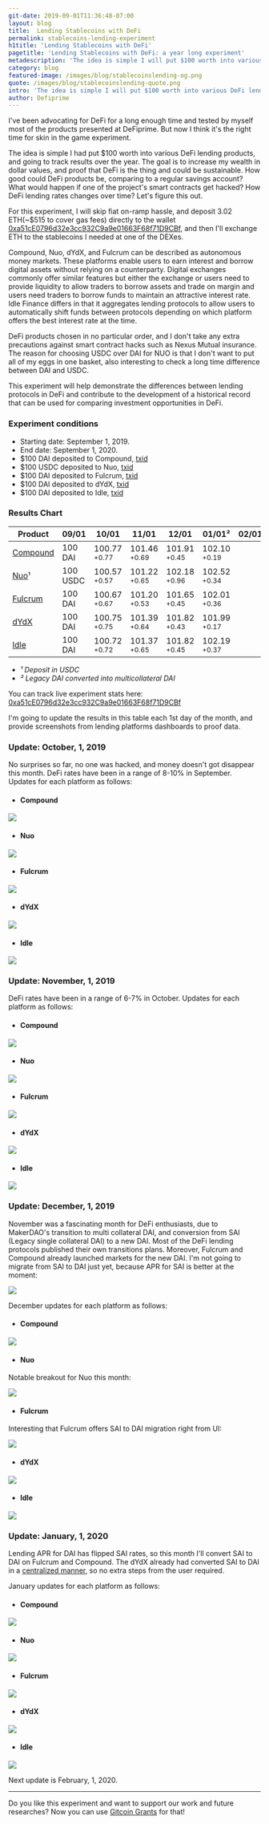 ```yaml
---
git-date: 2019-09-01T11:36:48-07:00
layout: blog
title:  Lending Stablecoins with DeFi
permalink: stablecoins-lending-experiment
h1title: 'Lending Stablecoins with DeFi'
pagetitle: 'Lending Stablecoins with DeFi: a year long experiment'
metadescription: 'The idea is simple I will put $100 worth into various DeFi lending products, and going to track results over the year. '
category: blog
featured-image: /images/blog/stablecoinslending-og.png
quote: /images/blog/stablecoinslending-quote.png
intro: 'The idea is simple I will put $100 worth into various DeFi lending products, and going to track results over the year. '
author: Defiprime
---
```

I've been advocating for DeFi for a long enough time and tested by myself most of the products presented at DeFiprime. But now I think it's the right time for skin in the game experiment.  

The idea is simple I had put $100 worth into various DeFi lending products, and going to track results over the year.  The goal is to increase my wealth in dollar values, and proof that DeFi is the thing and could be sustainable. How good could DeFi products be, comparing to a regular savings account? What would happen if one of the project's smart contracts get hacked? How DeFi lending rates changes over time? Let's figure this out.

For this experiment, I will skip fiat on-ramp hassle, and deposit 3.02 ETH(~$515 to cover gas fees) directly to the wallet [0xa51cE0796d32e3cc932C9a9e01663F68f71D9CBf](https://portfolio.defiprime.com/holdings/0xa51ce0796d32e3cc932c9a9e01663f68f71d9cbf), and then I'll exchange ETH to the stablecoins I needed at one of the DEXes.

Compound, Nuo, dYdX, and Fulcrum can be described as autonomous money markets. These platforms enable users to earn interest and borrow digital assets without relying on a counterparty. Digital exchanges commonly offer similar features but either the exchange or users need to provide liquidity to allow traders to borrow assets and trade on margin and users need traders to borrow funds to maintain an attractive interest rate. Idle Finance differs in that it aggregates lending protocols to allow users to automatically shift funds between protocols depending on which platform offers the best interest rate at the time.

DeFi products chosen in no particular order, and I don't take any extra precautions against smart contract hacks such as Nexus Mutual insurance. The reason for choosing USDC over DAI for NUO is that I don't want to put all of my eggs in one basket, also interesting to check a long time difference between DAI and USDC.

This experiment will help demonstrate the differences between lending protocols in DeFi and contribute to the development of a historical record that can be used for comparing investment opportunities in DeFi.

### Experiment conditions
- Starting date: September 1, 2019.
- End date: September 1, 2020.
- $100 DAI deposited to Compound, [txid](https://etherscan.io/tx/0x30842815abb2ebd65604e4600c5b8ea4a9f0ee674d5dc8bf7ea642ddbc7f6f7e)
- $100 USDC deposited to Nuo, [txid](https://etherscan.io/tx/0x146eee6c5e3e1e544f04a6dbb067a7949169817b9d4460b5cf06ae17b6cdb396)
- $100 DAI deposited to Fulcrum, [txid](https://etherscan.io/tx/0xa1a8173fc76218765aa6562d4fdf728779be6b060e85bf91c7e035e33d77e79d)
- $100 DAI deposited to dYdX, [txid](https://etherscan.io/tx/0xdc1fcc0f5942b1908ac69d958d17331354d47607d073e775cf7f388350e55624)
- $100 DAI deposited to Idle, [txid](https://etherscan.io/tx/0x0798de84c469c5446c737859d81fef90c9861469be1a5354ebab52957a02b38a)

### Results Chart

| Product  | 09/01  | 10/01   | 11/01  | 12/01  | 01/01² | 02/01 |
|---|---|---|---|---|---|---|
| [Compound](https://compound.finance/)  |  100 DAI | 100.77 <sup>+0.77</sup>  | 101.46 <sup>+0.69</sup> | 101.91 <sup>+0.45</sup> | 102.10 <sup>+0.19</sup> |
| [Nuo](https://www.nuo.network/)¹ | 100 USDC | 100.57 <sup>+0.57</sup>  | 101.22 <sup>+0.65</sup> | 102.18 <sup>+0.96</sup> | 102.52 <sup>+0.34</sup> |
| [Fulcrum](https://fulcrum.trade/#/)  | 100 DAI | 100.67 <sup>+0.67</sup> | 101.20 <sup>+0.53</sup> | 101.65 <sup>+0.45</sup> | 102.01 <sup>+0.36</sup> |
| [dYdX](http://trade.dydx.exchange)  | 100 DAI | 100.75 <sup>+0.75</sup>  | 101.39 <sup>+0.64</sup> | 101.82 <sup>+0.43</sup> | 101.99 <sup>+0.17</sup> |
| [Idle](https://idle.finance/)  | 100 DAI | 100.72 <sup>+0.72</sup> | 101.37 <sup>+0.65</sup> | 101.82 <sup>+0.45</sup> | 102.19 <sup>+0.37</sup> |

- _¹ Deposit in USDC_
- _² Legacy DAI converted into multicollateral DAI_


You can track live experiment stats here: [0xa51cE0796d32e3cc932C9a9e01663F68f71D9CBf](https://portfolio.defiprime.com/holdings/0xa51ce0796d32e3cc932c9a9e01663f68f71d9cbf)

I'm going to update the results in this table each 1st day of the month, and provide screenshots from lending platforms dashboards to proof data.

### Update: October, 1, 2019

No surprises so far, no one was hacked, and money doesn't got disappear this month. DeFi rates have been in a range of 8-10% in September. Updates for each platform as follows:

- #### Compound

![](/images/blog/lendingexperiment/compound-10-01.png)

- #### Nuo

![](/images/blog/lendingexperiment/nuo-10-01.png)

- #### Fulcrum

![](/images/blog/lendingexperiment/fulcrum-10-01.png)

- #### dYdX

![](/images/blog/lendingexperiment/dYdX-10-01.png)

- #### Idle

![](/images/blog/lendingexperiment/Idle-10-01.png)

### Update: November, 1, 2019

DeFi rates have been in a range of 6-7% in October. Updates for each platform as follows:

- #### Compound

![](/images/blog/lendingexperiment/compound-11-01.png)

- #### Nuo

![](/images/blog/lendingexperiment/nuo-11-01.png)

- #### Fulcrum

![](/images/blog/lendingexperiment/fulcrum-11-01.png)

- #### dYdX

![](/images/blog/lendingexperiment/dYdX-11-01.png)

- #### Idle

![](/images/blog/lendingexperiment/Idle-11-01.png)

### Update: December, 1, 2019

November was a fascinating month for DeFi enthusiasts, due to MakerDAO's transition to multi collateral DAI, and conversion from SAI (Legacy single collateral DAI) to a new DAI. Most of the DeFi lending protocols published their own transitions plans. Moreover, Fulcrum and Compound already launched markets for the new DAI. I'm not going to migrate from SAI to DAI just yet, because APR for SAI is better at the moment:

![](/images/blog/lendingexperiment/december-apr.png)

December updates for each platform as follows:

- #### Compound

![](/images/blog/lendingexperiment/compound-12-01.png)

- #### Nuo

Notable breakout for Nuo this month:

![](/images/blog/lendingexperiment/nuo-12-01.png)

- #### Fulcrum

Interesting that Fulcrum offers SAI to DAI migration right from UI:

![](/images/blog/lendingexperiment/fulcrum-12-01.png)

- #### dYdX

![](/images/blog/lendingexperiment/dYdX-12-01.png)

- #### Idle

![](/images/blog/lendingexperiment/Idle-12-01.png)

### Update: January, 1, 2020

Lending APR for DAI has flipped SAI rates, so this month I'll convert SAI to DAI on Fulcrum and Compound. The dYdX already had converted SAI to DAI in a [centralized manner](https://twitter.com/dydxprotocol/status/1201589948266229765), so no extra steps from the user required.    

January updates for each platform as follows:

- #### Compound

![](/images/blog/lendingexperiment/compound-20-01-01.png)

- #### Nuo

![](/images/blog/lendingexperiment/nuo-20-01-01.png)

- #### Fulcrum

![](/images/blog/lendingexperiment/fulcrum-20-01-01.png)

- #### dYdX

![](/images/blog/lendingexperiment/dydx-20-01-01.png)

- #### Idle

![](/images/blog/lendingexperiment/idle-20-01-01.png)


Next update is February, 1, 2020.   


---

Do you like this experiment and want to support our work and future researches?
Now you can use [Gitcoin Grants](https://gitcoin.co/grants/139/defiprimecom) for that!  
